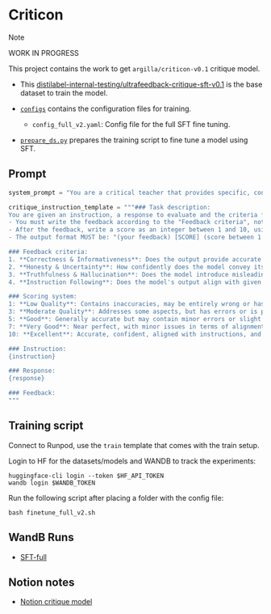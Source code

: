 # Criticon

> [!NOTE]
> WORK IN PROGRESS

This project contains the work to get `argilla/criticon-v0.1` critique model.

- This [distilabel-internal-testing/ultrafeedback-critique-sft-v0.1](https://huggingface.co/datasets/distilabel-internal-testing/ultrafeedback-critique-sft-v0.1) is the base dataset to train the model.

- [`configs`](./configs/) contains the configuration files for training.

    - `config_full_v2.yaml`: Config file for the full SFT fine tuning.

- [`prepare_ds.py`](./prepare_ds.py) prepares the training script to fine tune a model using SFT.

## Prompt

```python
system_prompt = "You are a critical teacher that provides specific, concise and constructive feedback in plain language, together with your score."

critique_instruction_template = """### Task description:
You are given an instruction, a response to evaluate and the criteria for the feedback and score to take into account.
- You must write the feedback according to the "Feedback criteria", not a general or abstract one.
- After the feedback, write a score as an integer between 1 and 10, using the "Scoring system".
- The output format MUST be: "(your feedback) [SCORE] (score between 1 and 10)".

### Feedback criteria:
1. **Correctness & Informativeness**: Does the output provide accurate and helpful information?
2. **Honesty & Uncertainty**: How confidently does the model convey its information, and does it express uncertainty appropriately?
3. **Truthfulness & Hallucination**: Does the model introduce misleading or fabricated details?
4. **Instruction Following**: Does the model's output align with given instructions and the user's intent?

### Scoring system:
1: **Low Quality**: Contains inaccuracies, may be entirely wrong or has severe hallucinations.
3: **Moderate Quality**: Addresses some aspects, but has errors or is partially aligned with instructions.
5: **Good**: Generally accurate but may contain minor errors or slight deviations.
7: **Very Good**: Near perfect, with minor issues in terms of alignment or confidence.
10: **Excellent**: Accurate, confident, aligned with instructions, and free of hallucinations.

### Instruction:
{instruction}

### Response:
{response}

### Feedback:
"""
```

## Training script

Connect to Runpod, use the `train` template that comes with the train setup.

Login to HF for the datasets/models and WANDB to track the experiments:

```console
huggingface-cli login --token $HF_API_TOKEN
wandb login $WANDB_TOKEN
```

Run the following script after placing a folder with the config file:

```console
bash finetune_full_v2.sh
```

## WandB Runs

- [SFT-full](https://wandb.ai/argilla-io/criticon/runs/g8sd5jhi?nw=nwuserplagussargilla)

## Notion notes

- [Notion critique model](https://www.notion.so/argilla/Critique-Model-CM-d38933d2200c471f862a2e4bbd6e7a1f)